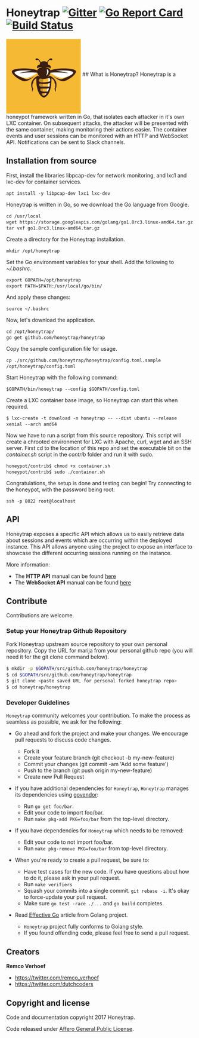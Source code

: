 # Honeytrap [![Gitter](https://badges.gitter.im/Join%20Chat.svg)](https://gitter.im/honeytrap/honeytrap?utm_source=badge&utm_medium=badge&utm_campaign=&utm_campaign=pr-badge&utm_content=badge) [![Go Report Card](https://goreportcard.com/badge/honeytrap/honeytrap)](https://goreportcard.com/report/honeytrap/honeytrap) [![Build Status](https://travis-ci.org/honeytrap/honeytrap.svg?branch=master)](https://travis-ci.org/honeytrap/honeytrap)


<img src="honeytrap_icon.png" alt="" style="width: 200px;" align="middle"/>
## What is Honeytrap?
Honeytrap is a honeypot framework written in Go, that isolates each attacker in it's own LXC container. On subsequent attacks, the attacker will be presented with the same container, making monitoring their actions easier. The container events and user sessions can be monitored with an HTTP and WebSocket API. Notifications can be sent to Slack channels. 

## Installation from source

First, install the libraries libpcap-dev for network monitoring, and lxc1 and lxc-dev for container services. 
```
apt install -y libpcap-dev lxc1 lxc-dev
```

Honeytrap is written in Go, so we download the Go language from Google.
```
cd /usr/local
wget https://storage.googleapis.com/golang/go1.8rc3.linux-amd64.tar.gz
tar vxf go1.8rc3.linux-amd64.tar.gz
```

Create a directory for the Honeytrap installation.
```
mkdir /opt/honeytrap
```

Set the Go environment variables for your shell. Add the following to *~/.bashrc*.
```
export GOPATH=/opt/honeytrap
export PATH=$PATH:/usr/local/go/bin/
```

And apply these changes:
```
source ~/.bashrc
```

Now, let's download the application.
```
cd /opt/honeytrap/
go get github.com/honeytrap/honeytrap
```

Copy the sample configuration file for usage.
```
cp ./src/github.com/honeytrap/honeytrap/config.toml.sample /opt/honeytrap/config.toml
``` 
Start Honeytrap with the following command:
```
$GOPATH/bin/honeytrap --config $GOPATH/config.toml 

```
Create a LXC container base image, so Honeytrap can start this when required.
```
$ lxc-create -t download -n honeytrap -- --dist ubuntu --release xenial --arch amd64
```
Now we have to run a script from this source repository.
This script will create a chrooted environment for LXC with Apache, curl, wget and an SSH server.
First cd to the location of this repo and set the executable bit on the *container.sh* script in the *contrib* folder and run it with sudo.
```
honeypot/contrib$ chmod +x container.sh
honeypot/contrib$ sudo ./container.sh
``` 
Congratulations, the setup is done and testing can begin!
Try connecting to the honeypot, with the password being root:
```
ssh -p 8022 root@localhost
```


## API
Honeytrap exposes a specific API which allows us to easily retrieve data about sessions and events which are occurring within the deployed instance. This API allows anyone using the project to expose an interface to showcase the different occurring sessions running on the instance.

More information:
- The **HTTP API** manual can be found [here](HTTP-API.md) 
- The  **WebSocket API** manual can be found [here](WebSocket-API.md) 


## Contribute

Contributions are welcome.

### Setup your Honeytrap Github Repository

Fork Honeytrap upstream source repository to your own personal repository. Copy the URL for marija from your personal github repo (you will need it for the git clone command below).

```sh
$ mkdir -p $GOPATH/src/github.com/honeytrap/honeytrap
$ cd $GOPATH/src/github.com/honeytrap/honeytrap
$ git clone <paste saved URL for personal forked honeytrap repo>
$ cd honeytrap/honeytrap
```

###  Developer Guidelines
``Honeytrap`` community welcomes your contribution. To make the process as seamless as possible, we ask for the following:
* Go ahead and fork the project and make your changes. We encourage pull requests to discuss code changes.
    - Fork it
    - Create your feature branch (git checkout -b my-new-feature)
    - Commit your changes (git commit -am 'Add some feature')
    - Push to the branch (git push origin my-new-feature)
    - Create new Pull Request

* If you have additional dependencies for ``Honeytrap``, ``Honeytrap`` manages its dependencies using [govendor](https://github.com/kardianos/govendor):
    - Run `go get foo/bar`.
    - Edit your code to import foo/bar.
    - Run `make pkg-add PKG=foo/bar` from the top-level directory.

* If you have dependencies for ``Honeytrap`` which needs to be removed:
    - Edit your code to not import foo/bar.
    - Run `make pkg-remove PKG=foo/bar` from top-level directory.

* When you're ready to create a pull request, be sure to:
    - Have test cases for the new code. If you have questions about how to do it, please ask in your pull request.
    - Run `make verifiers`
    - Squash your commits into a single commit. `git rebase -i`. It's okay to force-update your pull request.
    - Make sure `go test -race ./...` and `go build` completes.

* Read [Effective Go](https://github.com/golang/go/wiki/CodeReviewComments) article from Golang project.
    - `Honeytrap` project fully conforms to Golang style.
    - If you found offending code, please feel free to send a pull request.

## Creators

**Remco Verhoef**
- <https://twitter.com/remco_verhoef>
- <https://twitter.com/dutchcoders>

## Copyright and license

Code and documentation copyright 2017 Honeytrap.

Code released under [Affero General Public License](LICENSE).

